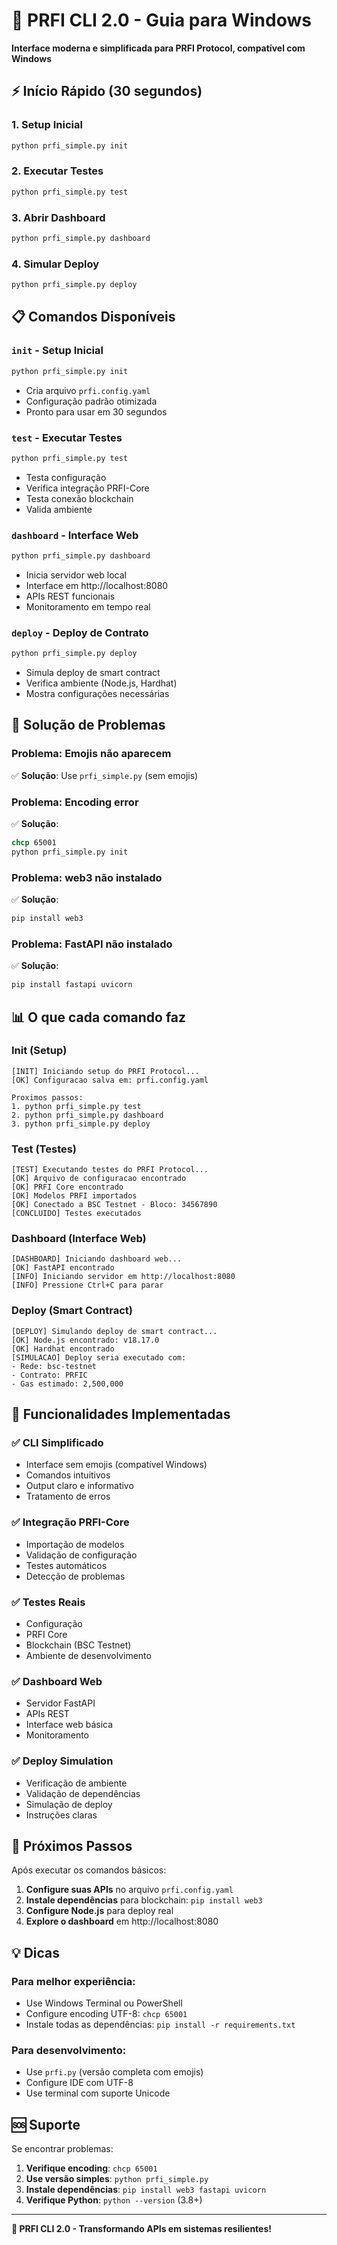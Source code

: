# 🚀 PRFI CLI 2.0 - Guia para Windows

**Interface moderna e simplificada para PRFI Protocol, compatível com Windows**

## ⚡ Início Rápido (30 segundos)

### 1. **Setup Inicial**
```cmd
python prfi_simple.py init
```

### 2. **Executar Testes**
```cmd
python prfi_simple.py test
```

### 3. **Abrir Dashboard**
```cmd
python prfi_simple.py dashboard
```

### 4. **Simular Deploy**
```cmd
python prfi_simple.py deploy
```

## 📋 Comandos Disponíveis

### `init` - Setup Inicial
```cmd
python prfi_simple.py init
```
- Cria arquivo `prfi.config.yaml`
- Configuração padrão otimizada
- Pronto para usar em 30 segundos

### `test` - Executar Testes
```cmd
python prfi_simple.py test
```
- Testa configuração
- Verifica integração PRFI-Core
- Testa conexão blockchain
- Valida ambiente

### `dashboard` - Interface Web
```cmd
python prfi_simple.py dashboard
```
- Inicia servidor web local
- Interface em http://localhost:8080
- APIs REST funcionais
- Monitoramento em tempo real

### `deploy` - Deploy de Contrato
```cmd
python prfi_simple.py deploy
```
- Simula deploy de smart contract
- Verifica ambiente (Node.js, Hardhat)
- Mostra configurações necessárias

## 🔧 Solução de Problemas

### **Problema: Emojis não aparecem**
✅ **Solução**: Use `prfi_simple.py` (sem emojis)

### **Problema: Encoding error**
✅ **Solução**: 
```cmd
chcp 65001
python prfi_simple.py init
```

### **Problema: web3 não instalado**
✅ **Solução**:
```cmd
pip install web3
```

### **Problema: FastAPI não instalado**
✅ **Solução**:
```cmd
pip install fastapi uvicorn
```

## 📊 O que cada comando faz

### **Init (Setup)**
```
[INIT] Iniciando setup do PRFI Protocol...
[OK] Configuracao salva em: prfi.config.yaml

Proximos passos:
1. python prfi_simple.py test
2. python prfi_simple.py dashboard
3. python prfi_simple.py deploy
```

### **Test (Testes)**
```
[TEST] Executando testes do PRFI Protocol...
[OK] Arquivo de configuracao encontrado
[OK] PRFI Core encontrado
[OK] Modelos PRFI importados
[OK] Conectado a BSC Testnet - Bloco: 34567890
[CONCLUIDO] Testes executados
```

### **Dashboard (Interface Web)**
```
[DASHBOARD] Iniciando dashboard web...
[OK] FastAPI encontrado
[INFO] Iniciando servidor em http://localhost:8080
[INFO] Pressione Ctrl+C para parar
```

### **Deploy (Smart Contract)**
```
[DEPLOY] Simulando deploy de smart contract...
[OK] Node.js encontrado: v18.17.0
[OK] Hardhat encontrado
[SIMULACAO] Deploy seria executado com:
- Rede: bsc-testnet
- Contrato: PRFIC
- Gas estimado: 2,500,000
```

## 🎯 Funcionalidades Implementadas

### ✅ **CLI Simplificado**
- Interface sem emojis (compatível Windows)
- Comandos intuitivos
- Output claro e informativo
- Tratamento de erros

### ✅ **Integração PRFI-Core**
- Importação de modelos
- Validação de configuração
- Testes automáticos
- Detecção de problemas

### ✅ **Testes Reais**
- Configuração
- PRFI Core
- Blockchain (BSC Testnet)
- Ambiente de desenvolvimento

### ✅ **Dashboard Web**
- Servidor FastAPI
- APIs REST
- Interface web básica
- Monitoramento

### ✅ **Deploy Simulation**
- Verificação de ambiente
- Validação de dependências
- Simulação de deploy
- Instruções claras

## 🚀 Próximos Passos

Após executar os comandos básicos:

1. **Configure suas APIs** no arquivo `prfi.config.yaml`
2. **Instale dependências** para blockchain: `pip install web3`
3. **Configure Node.js** para deploy real
4. **Explore o dashboard** em http://localhost:8080

## 💡 Dicas

### **Para melhor experiência:**
- Use Windows Terminal ou PowerShell
- Configure encoding UTF-8: `chcp 65001`
- Instale todas as dependências: `pip install -r requirements.txt`

### **Para desenvolvimento:**
- Use `prfi.py` (versão completa com emojis)
- Configure IDE com UTF-8
- Use terminal com suporte Unicode

## 🆘 Suporte

Se encontrar problemas:

1. **Verifique encoding**: `chcp 65001`
2. **Use versão simples**: `python prfi_simple.py`
3. **Instale dependências**: `pip install web3 fastapi uvicorn`
4. **Verifique Python**: `python --version` (3.8+)

---

**🎉 PRFI CLI 2.0 - Transformando APIs em sistemas resilientes!**
